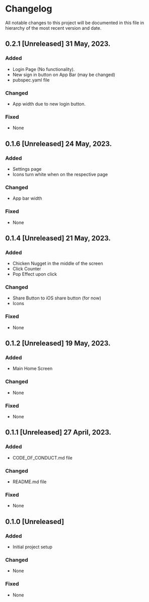 # Changelog

All notable changes to this project will be documented in this file in hierarchy of the most recent version and date.


## 0.2.1 [Unreleased] 31 May, 2023.

### Added
- Login Page (No functionality).
- New sign in button on App Bar (may be changed)
- pubspec.yaml file

### Changed
- App width due to new login button.

### Fixed
- None





## 0.1.6 [Unreleased] 24 May, 2023.

### Added
- Settings page
- Icons turn white when on the respective page

### Changed
- App bar width

### Fixed
- None


## 0.1.4 [Unreleased] 21 May, 2023.

### Added
- Chicken Nugget in the middle of the screen
- Click Counter 
- Pop Effect upon click

### Changed
- Share Button to iOS share button (for now)
- Icons

### Fixed
- None


## 0.1.2 [Unreleased] 19 May, 2023.

### Added
- Main Home Screen

### Changed
- None

### Fixed
- None



## 0.1.1 [Unreleased] 27 April, 2023.

### Added
- CODE_OF_CONDUCT.md file 

### Changed
- README.md file

### Fixed
- None




## 0.1.0 [Unreleased]

### Added
- Initial project setup

### Changed
- None

### Fixed
- None
